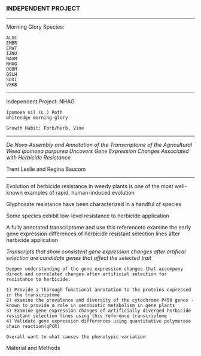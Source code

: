 ### INDEPENDENT PROJECT

---

Morning Glory Species:

	ALUC
	EMBR
	ERWT
	IZNU
	NAUM
	NHAG
	OQBM
	QSLH	
	SDXI	
	VXKB
	
----	
	
Independent Project: NHAG		
	
	Ipomoea nil (L.) Roth
	whiteedge morning-glory 

	Growth Habit: Forb/herb, Vine 

---

_De Novo Assembly and Annotation of the Transcriptome of the Agricultural Weed Ipomoea purpurea Uncovers Gene Expression Changes Associated with Herbicide Resistance_Trent Leslie and Regina Baucom

---Evolution of herbicide resistance in weedy plants is one of the most well-known examples of rapid, human-induced evolution
Glyphosate resistance have been characterized in a handful of species 
Some species exhibit low-level resistance to herbicide application
A fully annotated transcriptome and use this referenceto examine the early gene expression differences of herbicide resistant selection lines after herbicide application
_Transcripts that show consistent gene expression changes after artifical selection are candidate genes that affect the selected trait_

	Deepen understanding of the gene expression changes that accompany direct and correlated changes after artificial selection for resistance to herbicide.
	
	1) Provide a thorough functional annotation to the proteins expressed in the transcriptome
	2) examine the prevalence and diversity of the cytochrome P450 genes - known to provide a role in xenobiotic metabolism in gene plants
	3) Examine gene expression changes of artificially diverged herbicide resistant selection lines using this reference transcriptome
	4) Validate gene expression differences using quantitative polymerase chain reaction(qPCR)	Overall want to what causes the phenotypic variation 
	
Material and Methods
	
	